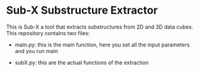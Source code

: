 # Sub-X Substructure Extractor

This is Sub-X a tool that extracts substructures from 2D and 3D data cubes. This repository contains two files:

- main.py: this is the main function, here you set all the input parameters and you run main

- subX.py: this are the actual functions of the extraction 
